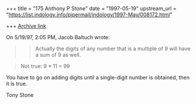 +++
title = "175 Anthony P Stone"
date = "1997-05-19"
upstream_url = "https://list.indology.info/pipermail/indology/1997-May/008172.html"

+++
[Archive link](https://list.indology.info/pipermail/indology/1997-May/008172.html)

On 5/19/97,  2:05 PM,  Jacob Baltuch wrote:

>>Actually the digits of any number that is a multiple of 9 will have a 
>>sum of 9 as well.

>Not true: 9 * 11 = 99

You have to go on adding digits until a single-digit number is obtained,
then it is true.

Tony Stone




